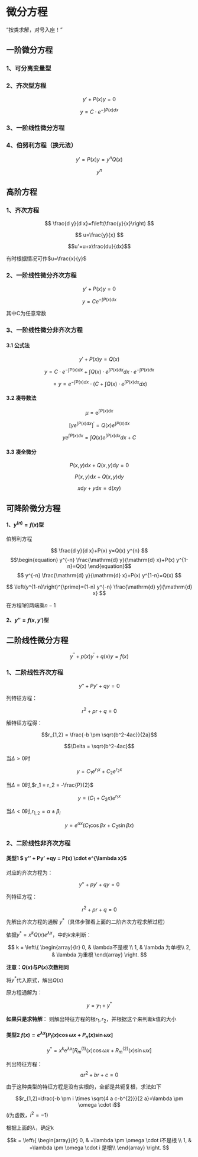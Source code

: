 #  微分方程

“按类求解，对号入座！”

## 一阶微分方程

### 1、可分离变量型

### 2、齐次型方程

$$y' + P(x) y = 0$$

$$y = C \cdotp e^{- \int P(x) dx}$$

### 3、一阶线性微分方程

### 4、伯努利方程（换元法）

$$y' = P(x)y = y^n Q(x)$$

$$y^n$$

## 高阶方程

### 1、齐次方程

$$
\frac{d y}{d x}=f\left(\frac{y}{x}\right)
$$

$$
u=\frac{y}{x}
$$

$$u'=u+x\frac{du}{dx}$$

有时根据情况可作$u=\frac{x}{y}$

### 2、一阶线性微分齐次方程

$$y' + P(x)y = 0$$

$$y=Ce^{-\int P(x) dx}$$

其中C为任意常数

### 3、一阶线性微分非齐次方程

#### 3.1 公式法

$$y' + P(x)y = Q(x)$$

$$y = C \cdot e^{- \int P(x) dx} + \int Q(x) \cdot e^{\int P(x) dx}dx \cdot e^{-\int P(x)dx}$$

$$= y = e^{- \int P(x) dx} \cdot (C + \int Q(x) \cdot e^{\int P(x) dx}dx) $$

#### 3.2 凑导数法

$$
\mu=\mathrm{e}^{\int P(x) \mathrm{d} x}
$$

$$
\left[y e^{\int P(x) d x}\right]^{\prime}=Q(x) e^{\int P(x) d x}
$$

$$
y e^{\int P(x) d x}=\int Q(x) e^{\int P(x) d x} d x+C
$$

#### 3.3 凑全微分

$$
P(x, y) \mathrm{d} x+Q(x, y) \mathrm{d} y=0
$$

$$
P(x, y) \mathrm{d} x+Q(x, y) \mathrm{d} y
$$

$$
x \mathrm{d} y+y \mathrm{d} x=\mathrm{d}(x y)
$$

## 可降阶微分方程

#### 1、$y^{(n)} = f(x)$型


伯努利方程

$$
\frac{d y}{d x}+P(x) y=Q(x) y^{n}
$$
$$\begin{equation}
y^{-n} \frac{\mathrm{d} y}{\mathrm{d} x}+P(x) y^{1-n}=Q(x)
\end{equation}$$
$$
y^{-n} \frac{\mathrm{d} y}{\mathrm{d} x}+P(x) y^{1-n}=Q(x)
$$

$$
\left(y^{1-n}\right)^{\prime}=(1-n) y^{-n} \frac{\mathrm{d} y}{\mathrm{d} x}
$$

在方程1的两端乘$n-1$



#### 2、$y'' = f(x,y')$型

## 二阶线性微分方程

$$
y^{\prime \prime}+p(x) y^{\prime}+q(x) y=f(x)
$$

### 1、二阶线性齐次方程

$$y'' +Py' + qy = 0$$

列特征方程：

$$r^2 + pr + q = 0$$

解特征方程得：

$$r_{1,2} = \frac{-b \pm \sqrt{b^2-4ac}}{2a}$$

$$\Delta = \sqrt{b^2-4ac}$$

当$\Delta > 0$时

$$y = C_1 e^{r_1 x} + C_2 e^{r_2 x}$$

当$\Delta = 0$时,$r_1 = r_2 = -\frac{P}{2}$

$$y = (C_1 + C_2 x)e^{r_1 x}$$

当$\Delta < 0$时,$r_{1,2} = \alpha \pm \beta_i$

$$y = e^{\alpha x} (C_1 \cos \beta x + C_2 \sin \beta x)$$

### 2、二阶线性非齐次方程

#### 类型1 $ y’’ + Py’ +qy = P(x) \cdot e^{\lambda x}$

对应的齐次方程为：

$$y'' + py' + qy = 0$$

列特征方程：

$$r^2 + pr + q = 0$$

先解出齐次方程的通解 $y^*$（具体步骤看上面的二阶齐次方程求解过程）

依据$y^* = x^k Q(x) e^{\lambda x}$，中的$k$来判断：

$$
k = \left\{  
             \begin{array}{lr}  
             0, & \lambda不是根 \\  
             1, & \lambda 为单根\\  
             2, &  \lambda 为重根  
             \end{array}  
\right.  
$$

**注意：$Q(x)$与$P(x)$次数相同**

将$y^*$代入原式，解出$Q(x)$

原方程通解为：

$$y = y_1 + y^*$$

**如果只是求特解**：
则解出特征方程的根$r_1,r_2$，并根据这个来判断$k$值的大小

#### 类型2 $f(x)=e^{\lambda x}\left[P_{l}(x) \cos \omega x+P_{n}(x) \sin \omega x\right]$

$$y^{*}=x^{k} \mathrm{e}^{\lambda \mathrm{x}}\left[R_{m}^{(\mathrm{1})}(x) \cos \omega x+R_{m}^{(2)}(x) \sin \omega x\right]$$

列出特征方程：
$$ar^2+br+c=0$$

由于这种类型的特征方程是没有实根的，全部是共轭复根，求法如下

$$r_{1,2}=\frac{-b \pm i \times \sqrt{4 a c-b^{2}}}{2 a}=\lambda \pm \omega \cdot i$$($i$为虚数，$i^2=-1$)

根据上面的$\lambda$，确定k

$$k = \left\{  
             \begin{array}{lr}  
             0, & =\lambda \pm \omega \cdot i不是根 \\  
             1, & =\lambda \pm \omega \cdot i 是根\\  
             \end{array}  
\right.  $$

